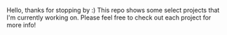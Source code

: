 Hello, thanks for stopping by :) This repo shows some select projects that I'm currently working on. Please feel free to check out each project for more info!

